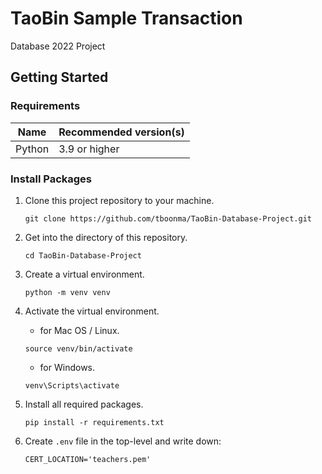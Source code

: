 # TaoBin Sample Transaction
Database 2022 Project

## Getting Started
### Requirements
|Name  | Recommended version(s)|   
|------|-----------------------|
|Python | 3.9 or higher |

### Install Packages
1. Clone this project repository to your machine.

    ```
    git clone https://github.com/tboonma/TaoBin-Database-Project.git
    ```
2. Get into the directory of this repository.

    ```
    cd TaoBin-Database-Project
    ```
3. Create a virtual environment.

    ```
    python -m venv venv
    ```
4. Activate the virtual environment.

    - for Mac OS / Linux.   
    ```
    source venv/bin/activate
    ```
    - for Windows.   
    ```
    venv\Scripts\activate
    ```
5. Install all required packages.

    ```
    pip install -r requirements.txt
    ```
6. Create `.env` file in the top-level and write down:

   ```
   CERT_LOCATION='teachers.pem'
   ```
